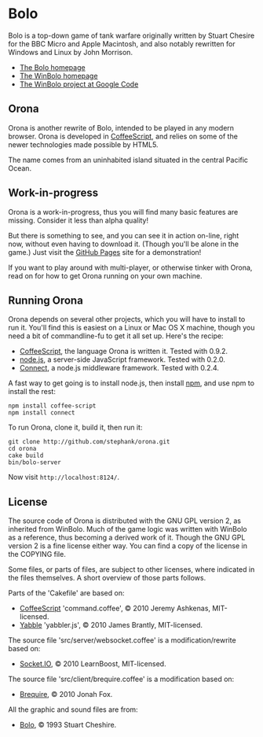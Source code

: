 # Bolo

Bolo is a top-down game of tank warfare originally written by Stuart Chesire for the BBC Micro and
Apple Macintosh, and also notably rewritten for Windows and Linux by John Morrison.

 * [The Bolo homepage][Bolo]
 * [The WinBolo homepage][WinBolo]
 * [The WinBolo project at Google Code][WinBolo project]

## Orona

Orona is another rewrite of Bolo, intended to be played in any modern browser. Orona is developed
in [CoffeeScript], and relies on some of the newer technologies made possible by HTML5.

The name comes from an uninhabited island situated in the central Pacific Ocean.

## Work-in-progress

Orona is a work-in-progress, thus you will find many basic features are missing.
Consider it less than alpha quality!

But there is something to see, and you can see it in action on-line, right now, without even having
to download it. (Though you'll be alone in the game.) Just visit the [GitHub Pages] site for a
demonstration!

If you want to play around with multi-player, or otherwise tinker with Orona, read on for how to
get Orona running on your own machine.

## Running Orona

Orona depends on several other projects, which you will have to install to run it. You'll find this
is easiest on a Linux or Mac OS X machine, though you need a bit of commandline-fu to get it all
set up. Here's the recipe:

 * [CoffeeScript], the language Orona is written it. Tested with 0.9.2.
 * [node.js], a server-side JavaScript framework. Tested with 0.2.0.
 * [Connect], a node.js middleware framework. Tested with 0.2.4.

A fast way to get going is to install node.js, then install [npm], and use npm to install the rest:

    npm install coffee-script
    npm install connect

To run Orona, clone it, build it, then run it:

    git clone http://github.com/stephank/orona.git
    cd orona
    cake build
    bin/bolo-server

Now visit `http://localhost:8124/`.

## License

The source code of Orona is distributed with the GNU GPL version 2, as inherited from WinBolo.
Much of the game logic was written with WinBolo as a reference, thus becoming a derived work of it.
Though the GNU GPL version 2 is a fine license either way. You can find a copy of the license
in the COPYING file.

Some files, or parts of files, are subject to other licenses, where indicated in the files
themselves. A short overview of those parts follows.

Parts of the 'Cakefile' are based on:

 * [CoffeeScript] 'command.coffee', © 2010 Jeremy Ashkenas, MIT-licensed.
 * [Yabble] 'yabbler.js', © 2010 James Brantly, MIT-licensed.

The source file 'src/server/websocket.coffee' is a modification/rewrite based on:

 * [Socket.IO], © 2010 LearnBoost, MIT-licensed.

The source file 'src/client/brequire.coffee' is a modification based on:

 * [Brequire], © 2010 Jonah Fox.

All the graphic and sound files are from:

 * [Bolo], © 1993 Stuart Cheshire.

 [Bolo]: http://www.lgm.com/bolo/
 [WinBolo]: http://www.winbolo.com/
 [WinBolo project]: http://code.google.com/p/winbolo/
 [GitHub Pages]: http://stephank.github.com/orona/
 [CoffeeScript]: http://jashkenas.github.com/coffee-script/
 [node.js]: http://nodejs.org/
 [Connect]: http://github.com/senchalabs/connect
 [npm]: http://github.com/isaacs/npm
 [Yabble]: http://github.com/jbrantly/yabble
 [Socket.IO]: http://socket.io/
 [Brequire]: http://github.com/weepy/brequire
